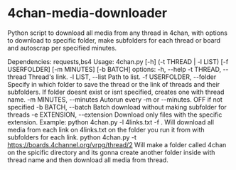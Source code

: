 # 4chan-media-downloader
Python script to download all media from any thread in 4chan, with options to download to specific folder, make subfolders for each thread or board and autoscrap per specified minutes.

Dependencies: requests,bs4
Usage: 4chan.py [-h] (-t THREAD | -l LIST) [-f USERFOLDER] [-m MINUTES] [-b BATCH]
options:
  -h, --help
  -t THREAD, --thread
        Thread's link.
  -l LIST, --list
        Path to list.
  -f USERFOLDER, --folder
        Specify in which folder to save the thread or the link of threads and their subfolders. If folder doesnt exist or isnt specified, creates one with thread name.
  -m MINUTES, --minutes
        Autorun every -m or --minutes. OFF if not specified
  -b BATCH, --batch
        Batch download without making subfolder for threads
  -e EXTENSION, --extension
        Download only files with the specific extension.
Example: 
python 4chan.py -l 4links.txt -f .
      Will download all media from each link on 4links.txt on the folder you run it from with subfolders for each link.
python 4chan.py -t https://boards.4channel.org/vrpg/thread/2
      Will make a folder called 4chan on the spicific directory and its gonna create another folder inside with thread name and then download all media from thread.